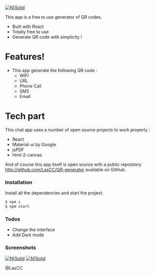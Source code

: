 [![N|Solid](https://i.imgur.com/BgMrWT3.png)](https://sowd6.csb.app/)

This app is a free to use generator of QR codes.

  - Built with React
  - Totally free to use
  - Generate QR code with simplicity !

# Features!

  - This app generate the following QR code : 
    - WIFI 
    - URL 
    - Phone Call 
    - SMS 
    - Email 

# Tech part

This chat app uses a number of open source projects to work properly :

* React
* Material-ui by Google
* jsPDF
* html-2-canvas

And of course this app itself is open source with a public repository http://github.com/LasCC/QR-generator available on GitHub.

### Installation

Install all the dependencies and start the project.

```sh
$ npm i 
$ npm start
```

### Todos

 - Change the interface
 - Add Dark mode 
 
 ### Screenshots 
 [![N|Solid](https://i.imgur.com/FF5P6EB.png)](https://i.imgur.com/FF5P6EB.png/)
 [![N|Solid](https://i.imgur.com/e3L5XRp.png)](https://i.imgur.com/e3L5XRp.png/)

@LasCC
